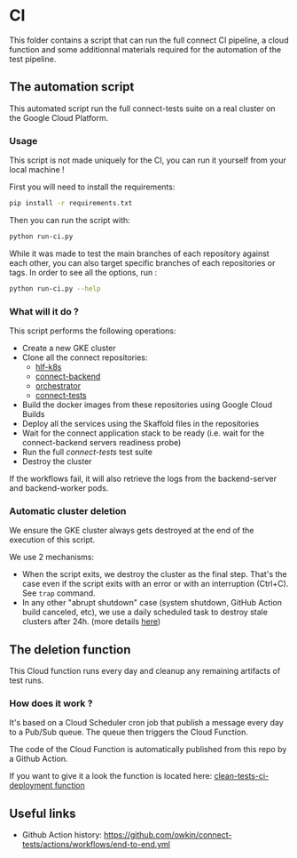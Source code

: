 # CI
This folder contains a script that can run the full connect CI pipeline, a cloud function and some additionnal materials required for the automation of the test pipeline.

## The automation script

This automated script run the full connect-tests suite on a real cluster on the Google Cloud Platform.

### Usage

This script is not made uniquely for the CI, you can run it yourself from your local machine !

First you will need to install the requirements:
```sh
pip install -r requirements.txt
```

Then you can run the script with:
```sh
python run-ci.py
```

While it was made to test the main branches of each repository against each other, you can also target specific branches of each repositories or tags. In order to see all the options, run :
```sh
python run-ci.py --help
```

### What will it do ?

This script performs the following operations:

- Create a new GKE cluster
- Clone all the connect repositories:
    - [hlf-k8s](https://github.com/owkin/connect-hlf-k8s)
    - [connect-backend](https://github.com/owkin/connect-backend)
    - [orchestrator](https://github.com/owkin/orchestrator)
    - [connect-tests](https://github.com/owkin/connect-tests)
- Build the docker images from these repositories using Google Cloud Builds
- Deploy all the services using the Skaffold files in the repositories
- Wait for the connect application stack to be ready (i.e. wait for the connect-backend servers readiness probe)
- Run the full _connect-tests_ test suite
- Destroy the cluster

If the workflows fail, it will also retrieve the logs from the backend-server and backend-worker pods.

### Automatic cluster deletion
   We ensure the GKE cluster always gets destroyed at the end of the execution of this script.

   We use 2 mechanisms:

   - When the script exits, we destroy the cluster as the final step. That's the case even if the script exits with an error or with an interruption (Ctrl+C). See `trap` command.
   - In any other "abrupt shutdown" case (system shutdown, GitHub Action build canceled, etc), we use a daily scheduled task to destroy stale clusters after 24h. (more details [here](#the-deletion-function))

## The deletion function

This Cloud function runs every day and cleanup any remaining artifacts of test runs.

### How does it work ?

It's based on a Cloud Scheduler cron job that publish a message every day to a Pub/Sub queue. The queue then triggers the Cloud Function.

The code of the Cloud Function is automatically published from this repo by a Github Action.

If you want to give it a look the function is located here: [clean-tests-ci-deployment function](https://console.cloud.google.com/functions/details/us-central1/clean-tests-ci-deployment)

## Useful links
- Github Action history: https://github.com/owkin/connect-tests/actions/workflows/end-to-end.yml

